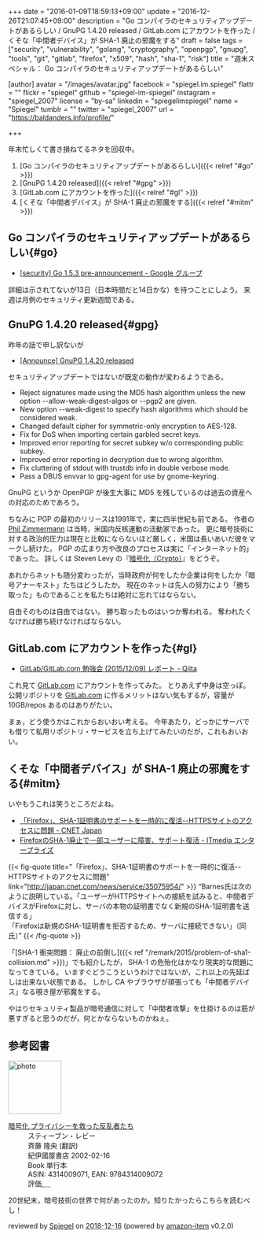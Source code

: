 +++
date = "2016-01-09T18:59:13+09:00"
update = "2016-12-26T21:07:45+09:00"
description = "Go コンパイラのセキュリティアップデートがあるらしい / GnuPG 1.4.20 released / GitLab.com にアカウントを作った / くそな「中間者デバイス」が SHA-1 廃止の邪魔をする"
draft = false
tags = ["security", "vulnerability", "golang", "cryptography", "openpgp", "gnupg", "tools", "git", "gitlab", "firefox", "x509", "hash", "sha-1", "risk"]
title = "週末スペシャル： Go コンパイラのセキュリティアップデートがあるらしい"

[author]
  avatar = "/images/avatar.jpg"
  facebook = "spiegel.im.spiegel"
  flattr = ""
  flickr = "spiegel"
  github = "spiegel-im-spiegel"
  instagram = "spiegel_2007"
  license = "by-sa"
  linkedin = "spiegelimspiegel"
  name = "Spiegel"
  tumblr = ""
  twitter = "spiegel_2007"
  url = "https://baldanders.info/profile/"

+++

年末忙しくて書き損ねてるネタを回収中。

1. [Go コンパイラのセキュリティアップデートがあるらしい]({{< relref "#go" >}})
1. [GnuPG 1.4.20 released]({{< relref "#gpg" >}})
1. [GitLab.com にアカウントを作った]({{< relref "#gl" >}})
1. [くそな「中間者デバイス」が SHA-1 廃止の邪魔をする]({{< relref "#mitm" >}})

## Go コンパイラのセキュリティアップデートがあるらしい{#go}

- [[security] Go 1.5.3 pre-announcement - Google グループ](https://groups.google.com/forum/#!topic/golang-announce/MLaPAPFlCNY)

詳細は示されてないが13日（日本時間だと14日かな）を待つことにしよう。
来週は月例のセキュリティ更新週間である。

## GnuPG 1.4.20 released{#gpg}

昨年の話で申し訳ないが

- [[Announce] GnuPG 1.4.20 released](https://lists.gnupg.org/pipermail/gnupg-announce/2015q4/000382.html)

セキュリティアップデートではないが既定の動作が変わるようである。

* Reject signatures made using the MD5 hash algorithm unless the new option --allow-weak-digest-algos or --pgp2 are given.
* New option --weak-digest to specify hash algorithms which should be considered weak.
* Changed default cipher for symmetric-only encryption to AES-128.
* Fix for DoS when importing certain garbled secret keys.
* Improved error reporting for secret subkey w/o corresponding public subkey.
* Improved error reporting in decryption due to wrong algorithm.
* Fix cluttering of stdout with trustdb info in double verbose mode.
* Pass a DBUS envvar to gpg-agent for use by gnome-keyring.

GnuPG というか OpenPGP が後生大事に MD5 を残しているのは過去の資産への対応のためであろう。

ちなみに PGP の最初のリリースは1991年で，実に四半世紀も前である。
作者の [Phil Zimmermann](https://www.philzimmermann.com/) は当時，米国内反核運動の活動家であった。
更に暗号技術に対する政治的圧力は現在と比較にならないほど厳しく，米国は長いあいだ彼をマークし続けた。
PGP の広まり方や改良のプロセスは実に「インターネット的」であった。
詳しくは Steven Levy の『[暗号化（Crypto）](https://www.amazon.co.jp/exec/obidos/ASIN/4314009071/baldandersinf-22/)』をどうぞ。

あれからネットも随分変わったが，当時政府が何をしたか企業は何をしたか「暗号アナーキスト」たちはどうしたか。
現在のネットは先人の努力により「勝ち取った」ものであることを私たちは絶対に忘れてはならない。

自由そのものは自由ではない。
勝ち取ったものはいつか奪われる。
奪われたくなければ勝ち続けなければならない。

## GitLab.com にアカウントを作った{#gl}

- [GitLab/GitLab.com 勉強会 (2015/12/09) レポート - Qiita](http://qiita.com/masakura/items/e679c094e8afea9a4879)

これ見て [GitLab.com] にアカウントを作ってみた。
とりあえず中身は空っぽ。
公開リポジトリを [GitLab.com] に作るメリットはない気もするが，容量が 10GB/repos あるのはありがたい。

まぁ，どう使うかはこれからおいおい考える。
今年あたり，どっかにサーバでも借りて私用リポジトリ・サービスを立ち上げてみたいのだが，これもおいおい。

[GitLab.com]: https://gitlab.com/ "GitLab"

## くそな「中間者デバイス」が SHA-1 廃止の邪魔をする{#mitm}

いやもうこれは笑うところだよね。

- [「Firefox」、SHA-1証明書のサポートを一時的に復活--HTTPSサイトのアクセスに問題 - CNET Japan](http://japan.cnet.com/news/service/35075954/)
- [FirefoxのSHA-1廃止で一部ユーザーに障害、サポート復活 - ITmedia エンタープライズ](http://www.itmedia.co.jp/enterprise/articles/1601/08/news069.html)

{{< fig-quote title="「Firefox」、SHA-1証明書のサポートを一時的に復活--HTTPSサイトのアクセスに問題" link="http://japan.cnet.com/news/service/35075954/" >}}
<q>Barnes氏は次のように説明している。「ユーザーがHTTPSサイトへの接続を試みると、中間者デバイスがFirefoxに対し、サーバの本物の証明書でなく新規のSHA-1証明書を送信する」<br>
「Firefoxは新規のSHA-1証明書を拒否するため、サーバに接続できない」（同氏）</q>
{{< /fig-quote >}}

「[SHA-1 衝突問題： 廃止の前倒し]({{< ref "/remark/2015/problem-of-sha1-collision.md" >}})」でも紹介したが， SHA-1 の危殆化はかなり現実的な問題になってきている。
いますぐどうこうというわけではないが，これ以上の先延ばしは出来ない状態である。
しかし CA やブラウザが頑張っても「中間者デバイス」なる覗き屋が邪魔をする。

やはりセキュリティ製品が暗号通信に対して「中間者攻撃」を仕掛けるのは筋が悪すぎると思うのだが，何とかならないものかねぇ。

## 参考図書

<div class="hreview">
  <div class="photo"><a class="item url" href="https://www.amazon.co.jp/%E6%9A%97%E5%8F%B7%E5%8C%96-%E3%83%97%E3%83%A9%E3%82%A4%E3%83%90%E3%82%B7%E3%83%BC%E3%82%92%E6%95%91%E3%81%A3%E3%81%9F%E5%8F%8D%E4%B9%B1%E8%80%85%E3%81%9F%E3%81%A1-%E3%82%B9%E3%83%86%E3%82%A3%E3%83%BC%E3%83%96%E3%83%B3%E3%83%BB%E3%83%AC%E3%83%93%E3%83%BC/dp/4314009071?SubscriptionId=AKIAJYVUJ3DMTLAECTHA&tag=baldandersinf-22&linkCode=xm2&camp=2025&creative=165953&creativeASIN=4314009071"><img src="https://images-fe.ssl-images-amazon.com/images/I/51ZRZ62WKCL._SL160_.jpg" width="108" alt="photo"></a></div>
  <dl class="fn">
    <dt><a href="https://www.amazon.co.jp/%E6%9A%97%E5%8F%B7%E5%8C%96-%E3%83%97%E3%83%A9%E3%82%A4%E3%83%90%E3%82%B7%E3%83%BC%E3%82%92%E6%95%91%E3%81%A3%E3%81%9F%E5%8F%8D%E4%B9%B1%E8%80%85%E3%81%9F%E3%81%A1-%E3%82%B9%E3%83%86%E3%82%A3%E3%83%BC%E3%83%96%E3%83%B3%E3%83%BB%E3%83%AC%E3%83%93%E3%83%BC/dp/4314009071?SubscriptionId=AKIAJYVUJ3DMTLAECTHA&tag=baldandersinf-22&linkCode=xm2&camp=2025&creative=165953&creativeASIN=4314009071">暗号化 プライバシーを救った反乱者たち</a></dt>
	<dd>スティーブン・レビー</dd>
	<dd>斉藤 隆央 (翻訳)</dd>
    <dd>紀伊國屋書店 2002-02-16</dd>
    <dd>Book 単行本</dd>
    <dd>ASIN: 4314009071, EAN: 9784314009072</dd>
    <dd>評価<abbr class="rating fa-sm" title="5">&nbsp;<i class="fas fa-star"></i>&nbsp;<i class="fas fa-star"></i>&nbsp;<i class="fas fa-star"></i>&nbsp;<i class="fas fa-star"></i>&nbsp;<i class="fas fa-star"></i></abbr></dd>
  </dl>
  <p class="description">20世紀末，暗号技術の世界で何があったのか。知りたかったらこちらを読むべし！</p>
  <p class="powered-by" >reviewed by <a href='#maker' class='reviewer'>Spiegel</a> on <abbr class="dtreviewed" title="2018-12-16">2018-12-16</abbr> (powered by <a href="https://github.com/spiegel-im-spiegel/amazon-item" >amazon-item</a> v0.2.0)</p>
</div>
